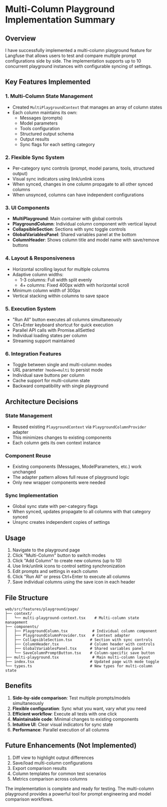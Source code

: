 # Multi-Column Playground Implementation Summary

## Overview

I have successfully implemented a multi-column playground feature for Langfuse that allows users to test and compare multiple prompt configurations side by side. The implementation supports up to 10 concurrent playground instances with configurable syncing of settings.

## Key Features Implemented

### 1. Multi-Column State Management
- Created `MultiPlaygroundContext` that manages an array of column states
- Each column maintains its own:
  - Messages (prompts)
  - Model parameters
  - Tools configuration
  - Structured output schema
  - Output results
  - Sync flags for each setting category

### 2. Flexible Sync System
- Per-category sync controls (prompt, model params, tools, structured output)
- Visual sync indicators using link/unlink icons
- When synced, changes in one column propagate to all other synced columns
- When unsynced, columns can have independent configurations

### 3. UI Components
- **MultiPlayground**: Main container with global controls
- **PlaygroundColumn**: Individual column component with vertical layout
- **CollapsibleSection**: Sections with sync toggle controls
- **GlobalVariablesPanel**: Shared variables panel at the bottom
- **ColumnHeader**: Shows column title and model name with save/remove buttons

### 4. Layout & Responsiveness
- Horizontal scrolling layout for multiple columns
- Adaptive column widths:
  - 1-3 columns: Full width split evenly
  - 4+ columns: Fixed 400px width with horizontal scroll
- Minimum column width of 300px
- Vertical stacking within columns to save space

### 5. Execution System
- "Run All" button executes all columns simultaneously
- Ctrl+Enter keyboard shortcut for quick execution
- Parallel API calls with Promise.allSettled
- Individual loading states per column
- Streaming support maintained

### 6. Integration Features
- Toggle between single and multi-column modes
- URL parameter `?mode=multi` to persist mode
- Individual save buttons per column
- Cache support for multi-column state
- Backward compatibility with single playground

## Architecture Decisions

### State Management
- Reused existing `PlaygroundContext` via `PlaygroundColumnProvider` adapter
- This minimizes changes to existing components
- Each column gets its own context instance

### Component Reuse
- Existing components (Messages, ModelParameters, etc.) work unchanged
- The adapter pattern allows full reuse of playground logic
- Only new wrapper components were needed

### Sync Implementation
- Global sync state with per-category flags
- When synced, updates propagate to all columns with that category synced
- Unsync creates independent copies of settings

## Usage

1. Navigate to the playground page
2. Click "Multi-Column" button to switch modes
3. Click "Add Column" to create new columns (up to 10)
4. Use link/unlink icons to control setting synchronization
5. Edit prompts and settings in each column
6. Click "Run All" or press Ctrl+Enter to execute all columns
7. Save individual columns using the save icon in each header

## File Structure

```
web/src/features/playground/page/
├── context/
│   └── multi-playground-context.tsx    # Multi-column state management
├── components/
│   ├── PlaygroundColumn.tsx           # Individual column component
│   ├── PlaygroundColumnProvider.tsx   # Context adapter
│   ├── CollapsibleSection.tsx        # Section with sync controls
│   ├── ColumnHeader.tsx              # Column header with controls
│   ├── GlobalVariablesPanel.tsx      # Shared variables panel
│   └── SaveColumnPromptButton.tsx    # Column-specific save button
├── multi-playground.tsx               # Main multi-column layout
├── index.tsx                         # Updated page with mode toggle
└── types.ts                          # New types for multi-column state
```

## Benefits

1. **Side-by-side comparison**: Test multiple prompts/models simultaneously
2. **Flexible configuration**: Sync what you want, vary what you need
3. **Efficient workflow**: Execute all tests with one click
4. **Maintainable code**: Minimal changes to existing components
5. **Intuitive UI**: Clear visual indicators for sync state
6. **Performance**: Parallel execution of all columns

## Future Enhancements (Not Implemented)

1. Diff view to highlight output differences
2. Save/load multi-column configurations
3. Export comparison results
4. Column templates for common test scenarios
5. Metrics comparison across columns

The implementation is complete and ready for testing. The multi-column playground provides a powerful tool for prompt engineering and model comparison workflows.